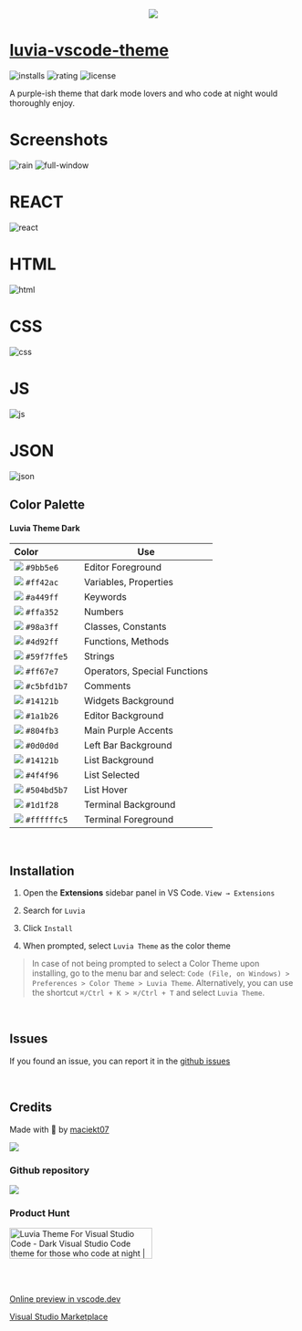 <p align="center">
<img src="https://raw.githubusercontent.com/maciekt07/luvia-vscode-theme/refs/heads/main/static/icon.png" />
</p>

# [luvia-vscode-theme](https://vscode.dev/theme/maciekkoks.luvia-theme/Luvia%20Theme%20)

![installs](https://img.shields.io/visual-studio-marketplace/i/maciekkoks.luvia-theme?color=%23C024FF&style=flat)
![rating](https://img.shields.io/visual-studio-marketplace/r/maciekkoks.luvia-theme?color=%23C024FF&style=flat)
![license](https://img.shields.io/github/license/maciekkoks/luvia-vscode-theme?color=%23C024FF&style=flat)

A purple-ish theme that dark mode lovers and who code at night would thoroughly enjoy.

# Screenshots

![rain](https://raw.githubusercontent.com/maciekt07/luvia-vscode-theme/main/Static/rain-background-preview.png)
![full-window](https://raw.githubusercontent.com/maciekt07/luvia-vscode-theme/main/Static/full-window-preview.png)

# REACT

![react](https://raw.githubusercontent.com/maciekt07/luvia-vscode-theme/main/Static/langs/react.png)

# HTML

![html](https://raw.githubusercontent.com/maciekt07/luvia-vscode-theme/main/Static/langs/html.png)

# CSS

![css](https://raw.githubusercontent.com/maciekt07/luvia-vscode-theme/main/Static/langs/css.png)

# JS

![js](https://raw.githubusercontent.com/maciekt07/luvia-vscode-theme/main/Static/langs/js.png)

# JSON

![json](https://raw.githubusercontent.com/maciekt07/luvia-vscode-theme/main/Static/langs/json.png)

## Color Palette

#### Luvia Theme Dark

| Color&nbsp;&nbsp;&nbsp;&nbsp;&nbsp;&nbsp;&nbsp;&nbsp;&nbsp;&nbsp;&nbsp;&nbsp;&nbsp;&nbsp;&nbsp; | Use                          |
| ----------------------------------------------------------------------------------------------- | ---------------------------- |
| ![](https://via.placeholder.com/15/9bb5e6/9bb5e6?text=+) `#9bb5e6`                              | Editor Foreground            |
| ![](https://via.placeholder.com/15/ff42ac/ff42ac?text=+) `#ff42ac`                              | Variables, Properties        |
| ![](https://via.placeholder.com/15/a449ff/a449ff?text=+) `#a449ff`                              | Keywords                     |
| ![](https://via.placeholder.com/15/ffa352/ffa352?text=+) `#ffa352`                              | Numbers                      |
| ![](https://via.placeholder.com/15/98a3ff/98a3ff?text=+) `#98a3ff`                              | Classes, Constants           |
| ![](https://via.placeholder.com/15/4d92ff/4d92ff?text=+) `#4d92ff`                              | Functions, Methods           |
| ![](https://via.placeholder.com/15/59f7ffe5/59f7ffe5?text=+) `#59f7ffe5`                        | Strings                      |
| ![](https://via.placeholder.com/15/ff67e7/ff67e7?text=+) `#ff67e7`                              | Operators, Special Functions |
| ![](https://via.placeholder.com/15/c5bfd1b7/c5bfd1b7?text=+) `#c5bfd1b7`                        | Comments                     |
| ![](https://via.placeholder.com/15/14121b/14121b?text=+) `#14121b`                              | Widgets Background           |
| ![](https://via.placeholder.com/15/1a1b26/1a1b26?text=+) `#1a1b26`                              | Editor Background            |
| ![](https://via.placeholder.com/15/804fb3/804fb3?text=+) `#804fb3`                              | Main Purple Accents          |
| ![](https://via.placeholder.com/15/0d0d0d/0d0d0d?text=+) `#0d0d0d`                              | Left Bar Background          |
| ![](https://via.placeholder.com/15/14121b/14121be?text=+) `#14121b`                             | List Background              |
| ![](https://via.placeholder.com/15/4f4f96/4f4f96?text=+) `#4f4f96`                              | List Selected                |
| ![](https://via.placeholder.com/15/504bd5b7/504bd5b7?text=+) `#504bd5b7`                        | List Hover                   |
| ![](https://via.placeholder.com/15/1d1f28/1d1f28?text=+) `#1d1f28`                              | Terminal Background          |
| ![](https://via.placeholder.com/15/ffffffc5/ffffffc5?text=+) `#ffffffc5`                        | Terminal Foreground          |

<br />

## Installation

1. Open the **Extensions** sidebar panel in VS Code. `View → Extensions`

2. Search for `Luvia`

3. Click `Install`

4. When prompted, select `Luvia Theme` as the color theme

> In case of not being prompted to select a Color Theme upon installing, go to the menu bar and select: `Code (File, on Windows) > Preferences > Color Theme > Luvia Theme`. Alternatively, you can use the shortcut `⌘/Ctrl + K > ⌘/Ctrl + T` and select `Luvia Theme`.

<br />

## Issues

If you found an issue, you can report it in the [github issues](https://github.com/maciekt07/luvia-vscode-theme/issues)

<br />

## Credits

Made with 💜 by [maciekt07](https://github.com/maciekt07)

<a href="https://www.buymeacoffee.com/maciekt07"><img src="https://img.buymeacoffee.com/button-api/?text=Buy me a coffee&emoji=&slug=maciekt07&button_colour=1d1f28&font_colour=ffffff&font_family=Lato&outline_colour=ffffff&coffee_colour=FFDD00"></a>

### Github repository

</a>
<a href="https://github.com/maciekt07/luvia-vsc-theme">
  <img align="center" src="https://github-readme-stats.vercel.app/api/pin/?username=maciekt07&repo=luvia-vscode-theme&theme=tokyonight" />
</a>

<br />

### Product Hunt

<a href="https://www.producthunt.com/posts/luvia-theme-for-visual-studio-code?utm_source=badge-featured&utm_medium=badge&utm_souce=badge-luvia&#0045;theme&#0045;for&#0045;visual&#0045;studio&#0045;code" target="_blank"><img src="https://api.producthunt.com/widgets/embed-image/v1/featured.png?post_id=334439&theme=dark" alt="Luvia&#0032;Theme&#0032;For&#0032;Visual&#0032;Studio&#0032;Code - Dark&#0032;Visual&#0032;Studio&#0032;Code&#0032;theme&#0032;for&#0032;those&#0032;who&#0032;code&#0032;at&#0032;night | Product Hunt" style="width: 250px; height: 54px;" width="250" height="54" /></a>

<br /><br />

[Online preview in vscode.dev](https://vscode.dev/theme/maciekkoks.luvia-theme/Luvia%20Theme%20)

[Visual Studio Marketplace](https://marketplace.visualstudio.com/items?itemName=maciekkoks.luvia-theme)
